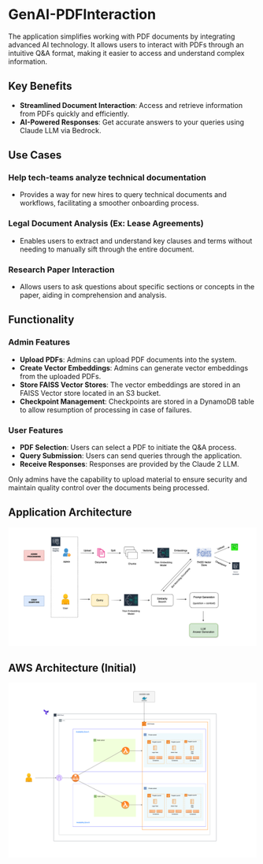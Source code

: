 # GenAI-PDFInteraction

The application simplifies working with PDF documents by integrating advanced AI technology. It allows users to interact with PDFs through an intuitive Q&A format, making it easier to access and understand complex information.

## Key Benefits

- **Streamlined Document Interaction**: Access and retrieve information from PDFs quickly and efficiently.
- **AI-Powered Responses**: Get accurate answers to your queries using Claude LLM via Bedrock.

## Use Cases

### Help tech-teams analyze technical documentation

- Provides a way for new hires to query technical documents and workflows, facilitating a smoother onboarding process.

### Legal Document Analysis (Ex: Lease Agreements)

- Enables users to extract and understand key clauses and terms without needing to manually sift through the entire document.

### Research Paper Interaction

- Allows users to ask questions about specific sections or concepts in the paper, aiding in comprehension and analysis.


## Functionality

### Admin Features

- **Upload PDFs**: Admins can upload PDF documents into the system.
- **Create Vector Embeddings**: Admins can generate vector embeddings from the uploaded PDFs.
- **Store FAISS Vector Stores**: The vector embeddings are stored in an FAISS Vector store located in an S3 bucket.
- **Checkpoint Management**: Checkpoints are stored in a DynamoDB table to allow resumption of processing in case of failures.

### User Features

- **PDF Selection**: Users can select a PDF to initiate the Q&A process.
- **Query Submission**: Users can send queries through the application.
- **Receive Responses**: Responses are provided by the Claude 2 LLM.


Only admins have the capability to upload material to ensure security and maintain quality control over the documents being processed.

## Application Architecture

![AWS Architecture](images/GenAI-app-arch.png)


## AWS Architecture (Initial)

![Application Architecture](images/GenAI-AWS-arch.png)